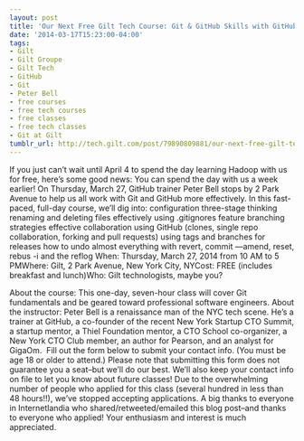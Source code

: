 ```yaml
---
layout: post
title: 'Our Next Free Gilt Tech Course: Git & GitHub Skills with GitHub on March 27'
date: '2014-03-17T15:23:00-04:00'
tags:
- Gilt
- Gilt Groupe
- Gilt Tech
- GitHub
- Git
- Peter Bell
- free courses
- free tech courses
- free classes
- free tech classes
- Git at Gilt
tumblr_url: http://tech.gilt.com/post/79890809881/our-next-free-gilt-tech-course-git-github
---
```


If you just can’t wait until April 4 to spend the day learning Hadoop with us for free, here’s some good news: You can spend the day with us a week earlier! On Thursday, March 27, GitHub trainer Peter Bell stops by 2 Park Avenue to help us all work with Git and GitHub more effectively. In this fast-paced, full-day course, we’ll dig into:
configuration
three-stage thinking
renaming and deleting files
effectively using .gitignores
feature branching strategies
effective collaboration using GitHub (clones, single repo collaboration, forking and pull requests)
using tags and branches for releases
how to undo almost everything with revert, commit —amend, reset, rebus -i and the reflog
When: Thursday, March 27, 2014 from 10 AM to 5 PMWhere: Gilt, 2 Park Avenue, New York City, NYCost: FREE (includes breakfast and lunch)Who: Gilt technologists, maybe you?

About the course: This one-day, seven-hour class will cover Git fundamentals and be geared toward professional software engineers.
About the instructor: Peter Bell is a renaissance man of the NYC tech scene. He’s a trainer at GitHub, a co-founder of the recent New York Startup CTO Summit, a startup mentor, a Thiel Foundation mentor, a CTO School co-organizer, a New York CTO Club member, an author for Pearson, and an analyst for GigaOm. 
Fill out the form below to submit your contact info. (You must be age 18 or older to attend.) Please note that submitting this form does not guarantee you a seat–but we’ll do our best. We’ll also keep your contact info on file to let you know about future classes!
Due to the overwhelming number of people who applied for this class (several hundred in less than 48 hours!!), we’ve stopped accepting applications. A big thanks to everyone in Internetlandia who shared/retweeted/emailed this blog post–and thanks to everyone who applied! Your enthusiasm and interest is much appreciated.
